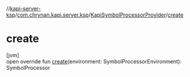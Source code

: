 //[kapi-server-ksp](../../../index.md)/[com.chrynan.kapi.server.ksp](../index.md)/[KapiSymbolProcessorProvider](index.md)/[create](create.md)

# create

[jvm]\
open override fun [create](create.md)(environment: SymbolProcessorEnvironment): SymbolProcessor
